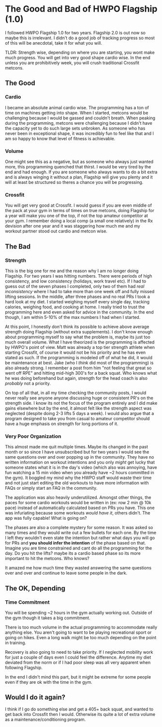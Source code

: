 # The Good and Bad of HWPO Flagship (1.0)

I followed HWPO Flagship 1.0 for two years. Flagship 2.0 is out now so maybe this is irrelevant. I didn't do a good job of tracking progress so most of this will be anecdotal, take it for what you will. 

TLDR: Strength wise, depending on where you are starting, you wont make much progress. You will get into very good shape cardio wise. In the end unless you are prohibitively week, you will crush traditional Crossfit metcons.
## The Good

### Cardio
I became an absolute animal cardio wise. The programming has a ton of time on machines getting into shape. When I started, metcons would be challenging because I would be gassed and couldn't breath. When peaking during the programming, metcons were challenging because I didn't have the capacity yet to do such large sets unbroken. As someone who has never been in exceptional shape, it was incredibly fun to feel like that and I am so happy to know that level of fitness is achievable.
### Volume
One might see this as a negative, but as someone who always just wanted more, this programming quenched that thirst. I would be very tired by the end and had enough. If you are someone who always wants to do a bit extra and is always winging it without a plan, Flagship will give you plenty and it will at least be structured so theres a chance you will be progressing.
### Crossfit
You will get very good at Crossfit. I would guess if you are even middle of the pack at your gym in terms of times on true metcons, doing Flagship for a year will make you one of the top, if not the top amateur competitor at your gym. I remember doing a local comp (a small one relatively) in the Rx devision after one year and it was staggering how much me and my workout partner stood out cardio and metcon wise.
## The Bad
### Strength
This is the big one for me and the reason why I am no longer doing Flagship. For two years I was hitting numbers. There were periods of high consistency, and low consistency (holidays, work travel etc). If I had to guess out of the seven phases I completed, only two of them had *real inconsistency* where I had to take more than one week off and fully missed lifting sessions. In the middle, after three phases and no real PRs I took a hard look at my diet. I started weighing myself every single day, tracking calories, weighing food, and cooking at home. I really tried to trust the programming here and even asked for advice in the community. In the end though, I am within 5-10% of the max numbers I had when I started. 

At this point, I honestly don't think its possible to achieve above average strength doing Flagship (without extra supplements). I don't know enough about programming myself to say what the problem is, maybe its just too much overall volume. What I have theorized is the programming is affected by HWPO's point of view. Matt was already a top tier strength athlete when starting Crossfit, of course it would not be his priority and he has even stated as such. If the programming is modeled off of what he did, it would be maintenance at best. Jake (who I *think* did most of the programming) is also already strong. I remember a post from him "not feeling that great so went off RPE" and hitting mid-high 300's for a back squat. Who knows what he was doing beforehand but again, strength for the head coach is also *probably* not a priority.

On top of all that, in all my time checking the community posts, I would never really see anyone anyone discussing huge or consistent PR's on the strength side. I know its not the focus of the program entirely and I did make gains elsewhere but by the end, it almost felt like the strength aspect was neglected (despite doing 2-3 lifts 5 days a week). I would also argue that a program designed to take you from casual to amateur competitor should have a huge emphasis on strength for long portions of it.
### Very Poor Organization
This almost made me quit multiple times. Maybe its changed in the past month or so since I have unsubscribed but for two years I would see the same questions over and over popping up in the community. They have no written information on workout intentions and you only *might* get lucky that someone states what it is in the day's video (which also was annoying, have fun watching a 15 min video when you already have ~2 hours committed in the gym). It boggled my mind why the HWPO staff would waste their time and not just start editing the old workouts to have more information with FAQs or simply start an FAQ in the community.

The application was also heavily underutilized. Amongst other things, the paces for some cardio workouts would be written in (ex: row 2 min @ 10k pace) instead of automatically calculated based on PRs you have. This one was infuriating because some workouts *would have it*, others didn't. The app was fully capable! What is going on?

The phases are also a complete mystery for some reason. It was asked so many times and they would write out a few bullets for each one. By the time I left they wouldn't even state the intention but rather what days you will go for PRs and **you should infer the intention** of the phase based on that. Imagine you are time constrained and cant do all the programming for the day. Do you hit the lifts? maybe its a cardio based phase so its more important to hit the metcons. Who knows? 

It amazed me how much time they wasted answering the same questions over and over and continue to leave some people in the dark.

## The OK, Depending
### Time Commitment
You will be spending ~2 hours in the gym actually working out. Outside of the gym though it takes a big commitment.

There is too much volume in the actual programming to accommodate really anything else. You aren't going to want to be playing recreational sport or going on hikes. Even a long walk might be too much depending on the point in training.

Recovery is also going to need to take priority. If I neglected mobility work for just a couple of days even I could feel the difference. Anytime my diet deviated from the norm or if I had poor sleep was all very apparent when following Flagship.

In the end I didn't mind this part, but it might be extreme for some people even if they are ok with the time in the gym.

## Would I do it again?
I think if I go do something else and get a 405+ back squat, and wanted to get back into Crossfit then I would. Otherwise its quite a lot of extra volume as a maintenance/conditioning program.